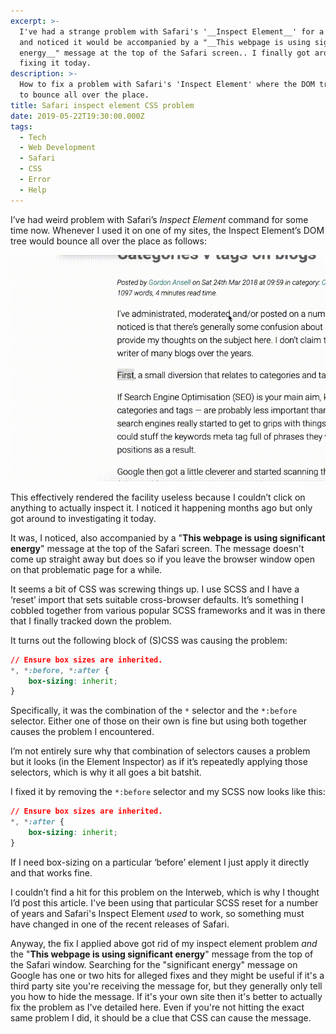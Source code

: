```yaml
---
excerpt: >-
  I've had a strange problem with Safari's '__Inspect Element__' for a while now
  and noticed it would be accompanied by a "__This webpage is using significant
  energy__" message at the top of the Safari screen.. I finally got around to
  fixing it today.
description: >-
  How to fix a problem with Safari's 'Inspect Element' where the DOM tree seems
  to bounce all over the place.
title: Safari inspect element CSS problem
date: 2019-05-22T19:30:00.000Z
tags:
  - Tech
  - Web Development
  - Safari
  - CSS
  - Error
  - Help
---
```

I’ve had weird problem with Safari’s _Inspect Element_ command for some time now. Whenever I used it on one of my sites, the Inspect Element’s DOM tree would bounce all over the place as follows:

<img src="/assets/images/posts/2019/05/2019-05-22-safari-inspect-element.gif" />

This effectively rendered the facility useless because I couldn’t click on anything to actually inspect it. I noticed it happening months ago but only got around to investigating it today.

It was, I noticed, also accompanied by a "__This webpage is using significant energy__" message at the top of the Safari screen. The message doesn't come up straight away but does so if you leave the browser window open on that problematic page for a while.

It seems a bit of CSS was screwing things up. I use SCSS and I have a ‘reset’ import that sets suitable cross-browser defaults. It’s something I cobbled together from various popular SCSS frameworks and it was in there that I finally tracked down the problem.

It turns out the following block of (S)CSS was causing the problem:

```css
// Ensure box sizes are inherited. 
*, *:before, *:after {
    box-sizing: inherit;
}
```

Specifically, it was the combination of the `*` selector and the `*:before` selector. Either one of those on their own is fine but using both together causes the problem I encountered.

I’m not entirely sure why that combination of selectors causes a problem but it looks (in the Element Inspector) as if it’s repeatedly applying those selectors, which is why it all goes a bit batshit.

I fixed it by removing the  `*:before` selector and my SCSS now looks like this:

```css
// Ensure box sizes are inherited. 
*, *:after {
    box-sizing: inherit;
}
```

If I need box-sizing on a particular ‘before’ element I just apply it directly and that works fine.

I couldn’t find a hit for this problem on the Interweb, which is why I thought I’d post this article. I've been using that particular SCSS reset for a number of years and Safari's Inspect Element _used_ to work, so something must have changed in one of the recent releases of Safari.

Anyway, the fix I applied above got rid of my inspect element problem _and_ the "__This webpage is using significant energy__" message from the top of the Safari window. Searching for the "significant energy" message on Google has one or two hits for alleged fixes and they might be useful if it's a third party site you're receiving the message for, but they generally only tell you how to hide the message. If it's your own site then it's better to actually fix the problem as I've detailed here. Even if you're not hitting the exact same problem I did, it should be a clue that CSS can cause the message.


